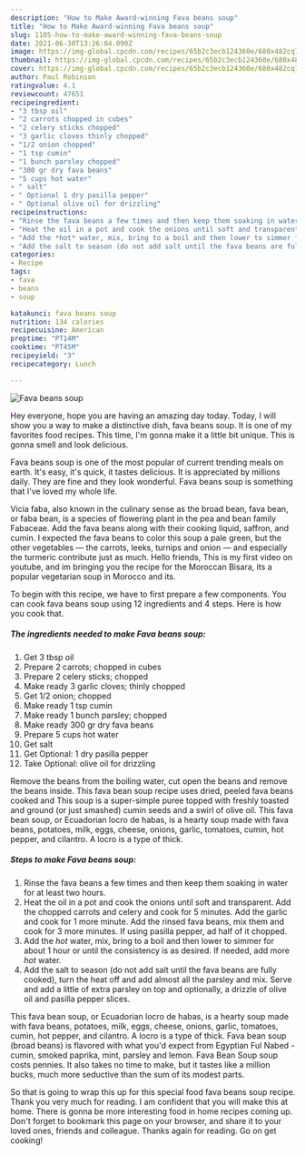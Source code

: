 ```yaml
---
description: "How to Make Award-winning Fava beans soup"
title: "How to Make Award-winning Fava beans soup"
slug: 1105-how-to-make-award-winning-fava-beans-soup
date: 2021-06-30T13:26:04.090Z
image: https://img-global.cpcdn.com/recipes/65b2c3ecb124360e/680x482cq70/fava-beans-soup-recipe-main-photo.jpg
thumbnail: https://img-global.cpcdn.com/recipes/65b2c3ecb124360e/680x482cq70/fava-beans-soup-recipe-main-photo.jpg
cover: https://img-global.cpcdn.com/recipes/65b2c3ecb124360e/680x482cq70/fava-beans-soup-recipe-main-photo.jpg
author: Paul Robinson
ratingvalue: 4.1
reviewcount: 47651
recipeingredient:
- "3 tbsp oil"
- "2 carrots chopped in cubes"
- "2 celery sticks chopped"
- "3 garlic cloves thinly chopped"
- "1/2 onion chopped"
- "1 tsp cumin"
- "1 bunch parsley chopped"
- "300 gr dry fava beans"
- "5 cups hot water"
- " salt"
- " Optional 1 dry pasilla pepper"
- " Optional olive oil for drizzling"
recipeinstructions:
- "Rinse the fava beans a few times and then keep them soaking in water for at least two hours."
- "Heat the oil in a pot and cook the onions until soft and transparent. Add the chopped carrots and celery and cook for 5 minutes. Add the garlic and cook for 1 more minute. Add the rinsed fava beans, mix them and cook for 3 more minutes. If using pasilla pepper, ad half of it chopped."
- "Add the *hot* water, mix, bring to a boil and then lower to simmer for about 1 hour or until the consistency is as desired. If needed, add more *hot* water."
- "Add the salt to season (do not add salt until the fava beans are fully cooked), turn the heat off and add almost all the parsley and mix. Serve and add a little of extra parsley on top and optionally, a drizzle of olive oil and pasilla pepper slices."
categories:
- Recipe
tags:
- fava
- beans
- soup

katakunci: fava beans soup 
nutrition: 134 calories
recipecuisine: American
preptime: "PT14M"
cooktime: "PT45M"
recipeyield: "3"
recipecategory: Lunch

---
```



![Fava beans soup](https://img-global.cpcdn.com/recipes/65b2c3ecb124360e/680x482cq70/fava-beans-soup-recipe-main-photo.jpg)

Hey everyone, hope you are having an amazing day today. Today, I will show you a way to make a distinctive dish, fava beans soup. It is one of my favorites food recipes. This time, I'm gonna make it a little bit unique. This is gonna smell and look delicious.

Fava beans soup is one of the most popular of current trending meals on earth. It's easy, it's quick, it tastes delicious. It is appreciated by millions daily. They are fine and they look wonderful. Fava beans soup is something that I've loved my whole life.

Vicia faba, also known in the culinary sense as the broad bean, fava bean, or faba bean, is a species of flowering plant in the pea and bean family Fabaceae. Add the fava beans along with their cooking liquid, saffron, and cumin. I expected the fava beans to color this soup a pale green, but the other vegetables — the carrots, leeks, turnips and onion — and especially the turmeric contribute just as much. Hello friends, This is my first video on youtube, and im bringing you the recipe for the Moroccan Bisara, its a popular vegetarian soup in Morocco and its.


To begin with this recipe, we have to first prepare a few components. You can cook fava beans soup using 12 ingredients and 4 steps. Here is how you cook that.

<!--inarticleads1-->

##### The ingredients needed to make Fava beans soup:

1. Get 3 tbsp oil
1. Prepare 2 carrots; chopped in cubes
1. Prepare 2 celery sticks; chopped
1. Make ready 3 garlic cloves; thinly chopped
1. Get 1/2 onion; chopped
1. Make ready 1 tsp cumin
1. Make ready 1 bunch parsley; chopped
1. Make ready 300 gr dry fava beans
1. Prepare 5 cups hot water
1. Get  salt
1. Get  Optional: 1 dry pasilla pepper
1. Take  Optional: olive oil for drizzling


Remove the beans from the boiling water, cut open the beans and remove the beans inside. This fava bean soup recipe uses dried, peeled fava beans cooked and This soup is a super-simple puree topped with freshly toasted and ground (or just smashed) cumin seeds and a swirl of olive oil. This fava bean soup, or Ecuadorian locro de habas, is a hearty soup made with fava beans, potatoes, milk, eggs, cheese, onions, garlic, tomatoes, cumin, hot pepper, and cilantro. A locro is a type of thick. 

<!--inarticleads2-->

##### Steps to make Fava beans soup:

1. Rinse the fava beans a few times and then keep them soaking in water for at least two hours.
1. Heat the oil in a pot and cook the onions until soft and transparent. Add the chopped carrots and celery and cook for 5 minutes. Add the garlic and cook for 1 more minute. Add the rinsed fava beans, mix them and cook for 3 more minutes. If using pasilla pepper, ad half of it chopped.
1. Add the *hot* water, mix, bring to a boil and then lower to simmer for about 1 hour or until the consistency is as desired. If needed, add more *hot* water.
1. Add the salt to season (do not add salt until the fava beans are fully cooked), turn the heat off and add almost all the parsley and mix. Serve and add a little of extra parsley on top and optionally, a drizzle of olive oil and pasilla pepper slices.


This fava bean soup, or Ecuadorian locro de habas, is a hearty soup made with fava beans, potatoes, milk, eggs, cheese, onions, garlic, tomatoes, cumin, hot pepper, and cilantro. A locro is a type of thick. Fava bean soup (broad beans) is flavored with what you&#39;d expect from Egyptian Ful Nabed - cumin, smoked paprika, mint, parsley and lemon. Fava Bean Soup soup costs pennies. It also takes no time to make, but it tastes like a million bucks, much more seductive than the sum of its modest parts. 

So that is going to wrap this up for this special food fava beans soup recipe. Thank you very much for reading. I am confident that you will make this at home. There is gonna be more interesting food in home recipes coming up. Don't forget to bookmark this page on your browser, and share it to your loved ones, friends and colleague. Thanks again for reading. Go on get cooking!
